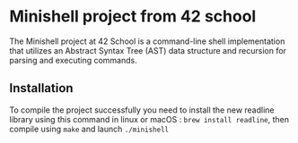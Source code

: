 # Minishell project from 42 school
The Minishell project at 42 School is a command-line shell implementation that utilizes an Abstract Syntax Tree (AST) data structure and recursion for parsing and executing commands.
## Installation
To compile the project successfully you need to install the new readline library using this command in linux or macOS :
```brew install readline```, then compile using ```make``` and launch ```./minishell```
